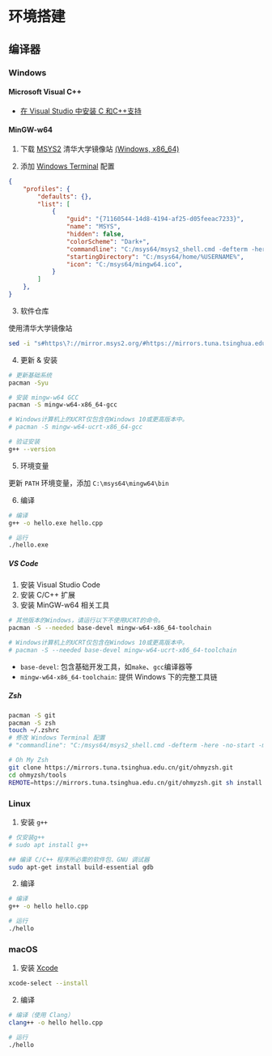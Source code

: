 # 环境搭建

## 编译器

### Windows

#### Microsoft Visual C++

- [在 Visual Studio 中安装 C 和C++支持](https://learn.microsoft.com/zh-cn/cpp/build/vscpp-step-0-installation)

#### MinGW-w64

1. 下载 [MSYS2](https://www.msys2.org/)
清华大学镜像站 [(Windows, x86_64)](https://mirrors.tuna.tsinghua.edu.cn/msys2/distrib/msys2-x86_64-latest.exe)

2. 添加 [Windows Terminal](https://www.msys2.org/docs/terminals/) 配置

```json
{
    "profiles": {
        "defaults": {},
        "list": [
            {
                "guid": "{71160544-14d8-4194-af25-d05feeac7233}",
                "name": "MSYS",
                "hidden": false,
                "colorScheme": "Dark+",
                "commandline": "C:/msys64/msys2_shell.cmd -defterm -here -no-start -mingw64",
                "startingDirectory": "C:/msys64/home/%USERNAME%",
                "icon": "C:/msys64/mingw64.ico",
            }
        ]
    },
}
```

3. 软件仓库

使用清华大学镜像站

```bash
sed -i "s#https\?://mirror.msys2.org/#https://mirrors.tuna.tsinghua.edu.cn/msys2/#g" /etc/pacman.d/mirrorlist*
```

4. 更新 & 安装

```bash
# 更新基础系统
pacman -Syu

# 安装 mingw-w64 GCC
pacman -S mingw-w64-x86_64-gcc

# Windows计算机上的UCRT仅包含在Windows 10或更高版本中。
# pacman -S mingw-w64-ucrt-x86_64-gcc

# 验证安装
g++ --version
```

5. 环境变量

更新 `PATH` 环境变量，添加 `C:\msys64\mingw64\bin`

6. 编译

```bash
# 编译
g++ -o hello.exe hello.cpp

# 运行
./hello.exe
```

##### VS Code

1. 安装 Visual Studio Code
2. 安装 C/C++ 扩展
3. 安装 MinGW-w64 相关工具

```bash
# 其他版本的Windows，请运行以下不使用UCRT的命令。
pacman -S --needed base-devel mingw-w64-x86_64-toolchain

# Windows计算机上的UCRT仅包含在Windows 10或更高版本中。
# pacman -S --needed base-devel mingw-w64-ucrt-x86_64-toolchain
```

- `base-devel`: 包含基础开发工具，如`make`、`gcc`编译器等
- `mingw-w64-x86_64-toolchain`: 提供 Windows 下的完整工具链

##### Zsh

```bash
pacman -S git
pacman -S zsh
touch ~/.zshrc
# 修改 Windows Terminal 配置
# "commandline": "C:/msys64/msys2_shell.cmd -defterm -here -no-start -mingw64 -shell zsh",

# Oh My Zsh
git clone https://mirrors.tuna.tsinghua.edu.cn/git/ohmyzsh.git
cd ohmyzsh/tools
REMOTE=https://mirrors.tuna.tsinghua.edu.cn/git/ohmyzsh.git sh install.sh
```

### Linux

1. 安装 `g++`

```bash
# 仅安装g++
# sudo apt install g++

## 编译 C/C++ 程序所必需的软件包、GNU 调试器
sudo apt-get install build-essential gdb
```

2. 编译

```bash
# 编译
g++ -o hello hello.cpp

# 运行
./hello
```

### macOS

1. 安装 [Xcode](https://developer.apple.com/xcode/resources/)

```bash
xcode-select --install
```

2. 编译

```bash
# 编译（使用 Clang）
clang++ -o hello hello.cpp

# 运行
./hello
```
